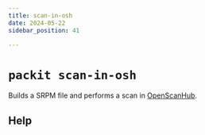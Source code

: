```yaml
---
title: scan-in-osh
date: 2024-05-22
sidebar_position: 41

---
```


# `packit scan-in-osh`

Builds a SRPM file and performs a scan in [OpenScanHub](https://openscanhub.fedoraproject.org/).

## Help


